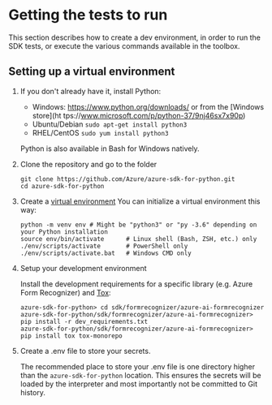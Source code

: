 # Getting the tests to run

This section describes how to create a dev environment, in order to run the SDK tests,
or execute the various commands available in the toolbox.

## Setting up a virtual environment

1.  If you don't already have it, install Python:

    - Windows: https://www.python.org/downloads/ or from the [Windows store](ht tps://www.microsoft.com/p/python-37/9nj46sx7x90p)
    - Ubuntu/Debian `sudo apt-get install python3`
    - RHEL/CentOS `sudo yum install python3`

    Python is also available in Bash for Windows natively.

3.  Clone the repository and go to the folder

    ```
    git clone https://github.com/Azure/azure-sdk-for-python.git
    cd azure-sdk-for-python
    ```

2.  Create a [virtual environment](https://docs.python.org/3/tutorial/venv.html)
    You can initialize a virtual environment this way:

    ```
    python -m venv env # Might be "python3" or "py -3.6" depending on your Python installation
    source env/bin/activate      # Linux shell (Bash, ZSH, etc.) only
    ./env/scripts/activate       # PowerShell only
    ./env/scripts/activate.bat   # Windows CMD only
    ```

4. Setup your development environment

    Install the development requirements for a specific library (e.g. Azure Form Recognizer) and [Tox](https://tox.readthedocs.io/en/latest/):
    ```
    azure-sdk-for-python> cd sdk/formrecognizer/azure-ai-formrecognizer
    azure-sdk-for-python/sdk/formrecognizer/azure-ai-formrecognizer> pip install -r dev_requirements.txt
    azure-sdk-for-python/sdk/formrecognizer/azure-ai-formrecognizer> pip install tox tox-monorepo
    ```

<!-- Do we still follow this recommendation or should we be recommending pip install dev_reqs and tox? -->

<!-- 4.  Setup your env (installing dependencies, etc.)

    ```
    azure-sdk-for-python> python scripts/dev_setup.py
    ```

    If you work on a particular package, you can setup only this package to save some installation time:

    ```
    azure-sdk-for-python> python scripts/dev_setup.py -p azure-mgmt-service
    ``` -->


5.  Create a .env file to store your secrets.

    The recommended place to store your .env file is one directory higher than the `azure-sdk-for-python` location.
    This ensures the secrets will be loaded by the interpreter and most importantly not be committed to Git history.
